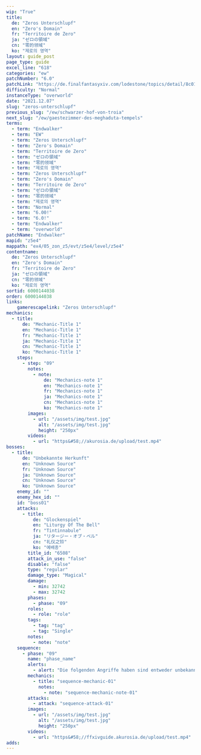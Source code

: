 ```yaml
---
wip: "True"
title:
  de: "Zeros Unterschlupf"
  en: "Zero's Domain"
  fr: "Territoire de Zero"
  ja: "ゼロの領域"
  cn: "零的领域"
  ko: "제로의 영역"
layout: guide_post
page_type: guide
excel_line: "618"
categories: "ew"
patchNumber: "6.0"
patchLink: "https://de.finalfantasyxiv.com/lodestone/topics/detail/8c0146ce7f89035f0f27dcad1edcf30d3037fcf5"
difficulty: "Normal"
instanceType: "overworld"
date: "2021.12.07"
slug: "zeros-unterschlupf"
previous_slug: "/ew/schwarzer-hof-von-troia"
next_slug: "/ew/gaestezimmer-des-meghaduta-tempels"
terms:
  - term: "Endwalker"
  - term: "EW"
  - term: "Zeros Unterschlupf"
  - term: "Zero's Domain"
  - term: "Territoire de Zero"
  - term: "ゼロの領域"
  - term: "零的领域"
  - term: "제로의 영역"
  - term: "Zeros Unterschlupf"
  - term: "Zero's Domain"
  - term: "Territoire de Zero"
  - term: "ゼロの領域"
  - term: "零的领域"
  - term: "제로의 영역"
  - term: "Normal"
  - term: "6.00!"
  - term: "6.0!"
  - term: "Endwalker"
  - term: "overworld"
patchName: "Endwalker"
mapid: "z5e4"
mappath: "ex4/05_zon_z5/evt/z5e4/level/z5e4"
contentname:
  de: "Zeros Unterschlupf"
  en: "Zero's Domain"
  fr: "Territoire de Zero"
  ja: "ゼロの領域"
  cn: "零的领域"
  ko: "제로의 영역"
sortid: 6000144038
order: 6000144038
links:
    gamerescapelink: "Zeros Unterschlupf"
mechanics:
  - title:
      de: "Mechanic-Title 1"
      en: "Mechanic-Title 1"
      fr: "Mechanic-Title 1"
      ja: "Mechanic-Title 1"
      cn: "Mechanic-Title 1"
      ko: "Mechanic-Title 1"
    steps:
      - step: "09"
        notes:
          - note:
              de: "Mechanics-note 1"
              en: "Mechanics-note 1"
              fr: "Mechanics-note 1"
              ja: "Mechanics-note 1"
              cn: "Mechanics-note 1"
              ko: "Mechanics-note 1"
        images:
          - url: "/assets/img/test.jpg"
            alt: "/assets/img/test.jpg"
            height: "250px"
        videos:
          - url: "https&#58;//akurosia.de/upload/test.mp4"
bosses:
  - title:
      de: "Unbekannte Herkunft"
      en: "Unknown Source"
      fr: "Unknown Source"
      ja: "Unknown Source"
      cn: "Unknown Source"
      ko: "Unknown Source"
    enemy_id: ""
    enemy_hex_id: ""
    id: "boss01"
    attacks:
      - title:
          de: "Glockenspiel"
          en: "Liturgy Of The Bell"
          fr: "Tintinnabule"
          ja: "リタージー・オブ・ベル"
          cn: "礼仪之铃"
          ko: "예배종"
        title_id: "6508"
        attack_in_use: "false"
        disable: "false"
        type: "regular"
        damage_type: "Magical"
        damage:
          - min: 32742
          - max: 32742
        phases:
          - phase: "09"
        roles:
          - role: "role"
        tags:
          - tag: "tag"
          - tag: "Single"
        notes:
          - note: "note"
    sequence:
      - phase: "09"
        name: "phase_name"
        alerts:
          - alert: "Die folgenden Angriffe haben sind entweder unbekannt oder haben keine klare Herkunft"
        mechanics:
          - title: "sequence-mechanic-01"
            notes:
              - note: "sequence-mechanic-note-01"
        attacks:
          - attack: "sequence-attack-01"
        images:
          - url: "/assets/img/test.jpg"
            alt: "/assets/img/test.jpg"
            height: "250px"
        videos:
          - url: "https&#58;//ffxivguide.akurosia.de/upload/test.mp4"
adds:
---
```


